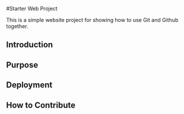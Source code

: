 #Starter Web Project

This is a simple website project for showing how to use Git and Github together.

## Introduction

## Purpose

## Deployment

## How to Contribute